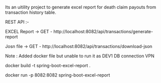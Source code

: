  Its an uitility project to generate excel report for death claim payouts from transaction history table.

REST API :- 

EXCEL Report -> GET -  http://localhost:8082/api/transactions/generate-report

Josn file -> GET - http://localhost:8082/api/transactions/download-json

Note :
Added docker file but unable to run it as DEV1 DB connection VPN

docker build -t spring-boot-excel-report .


docker run -p 8082:8082 spring-boot-excel-report
